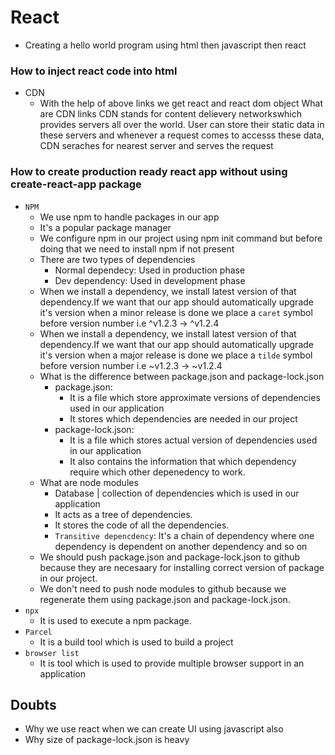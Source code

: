 # React

- Creating a hello world program using html then javascript then react

### How to inject react code into html
- CDN
    - With the help of above links we get react and react dom object
    What are CDN links
    CDN stands for content delievery networkswhich provides servers all over the world. User can store their static data in these servers and whenever a request comes to accesss these data, CDN seraches for nearest server and serves the request

### How to create production ready react app without using create-react-app package

- `NPM`
    - We use npm to handle packages in our app
    - It's a popular package manager
    - We configure npm in our project using npm init command but before doing that we need to install npm if not present
    - There are two types of dependencies
        - Normal dependecy: Used in production phase
        - Dev dependency: Used in development phase
    - When we install a dependency, we install latest version of that dependency.If we want that our app should automatically upgrade it's version when a minor release is done we place a `caret` symbol before version number i.e ^v1.2.3 -> ^v1.2.4
    - When we install a dependency, we install latest version of that dependency.If we want that our app should automatically upgrade it's version when a major release is done we place a `tilde` symbol before version number i.e ~v1.2.3 -> ~v1.2.4
    - What is the difference between package.json and package-lock.json
        - package.json: 
            - It is a file which store approximate versions of dependencies used in our application
            - It stores which dependencies are needed in our project
        - package-lock.json: 
            - It is a file which stores actual version of dependencies used in our application
            - It also contains the information that which dependency require which other depenedency to work.
    - What are node modules
        - Database | collection of dependencies which is used in our application
        - It acts as a tree of dependencies.
        - It stores the code of all the dependencies.
        - `Transitive depencdency`: It's a chain of dependency where one dependency is dependent on another dependency and so on
    - We should push package.json and package-lock.json to github because they are necesaary for installing correct version of package in our project.
    - We don't need to push node modules to github because we regenerate them using package.json and package-lock.json.
 - `npx`
    - It is used to execute a npm package.
- `Parcel`
    - It is a build tool which is used to build a project
- `browser list`
    - It is tool which is used to provide multiple browser support in an application

## Doubts
- Why we use react when we can create UI using javascript also
- Why size of package-lock.json is heavy